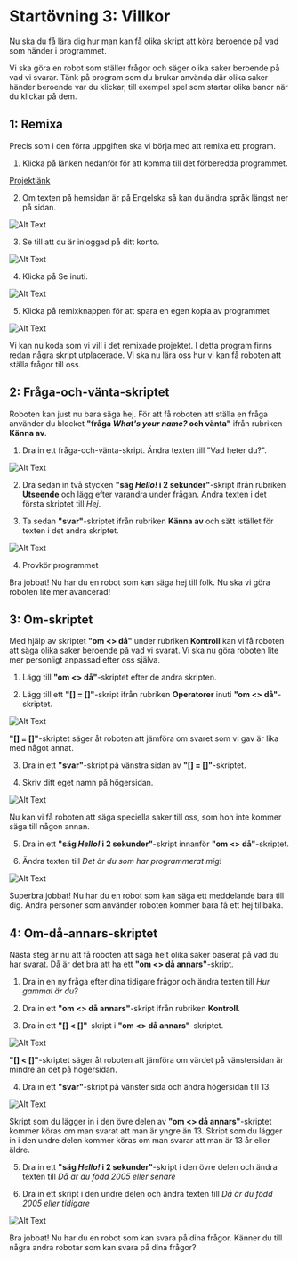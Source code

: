 # Startövning 3: Villkor

Nu ska du få lära dig hur man kan få olika skript att köra beroende på vad som händer i programmet.

Vi ska göra en robot som ställer frågor och säger olika saker beroende på vad vi svarar. Tänk på program som du brukar använda där olika saker händer beroende var du klickar, till exempel spel som startar olika banor när du klickar på dem.

## 1: Remixa

Precis som i den förra uppgiften ska vi börja med att remixa ett program.

1. Klicka på länken nedanför för att komma till det förberedda programmet.

[Projektlänk](https://scratch.mit.edu/projects/210050672/)

2. Om texten på hemsidan är på Engelska så kan du ändra språk längst ner på sidan.

![Alt Text](Image_1.png)

3. Se till att du är inloggad på ditt konto.

![Alt Text](Image_2.png)

4. Klicka på Se inuti.

![Alt Text](Image_3.png)

5. Klicka på remixknappen för att spara en egen kopia av programmet

![Alt Text](Remixknapp.png)

Vi kan nu koda som vi vill i det remixade projektet. I detta program finns redan några skript utplacerade. Vi ska nu lära oss hur vi kan få roboten att ställa frågor till oss.

## 2: Fråga-och-vänta-skriptet

Roboten kan just nu bara säga hej. För att få roboten att ställa en fråga använder du blocket **"fråga _What's your name?_ och vänta"** ifrån rubriken **Känna av**.

1. Dra in ett fråga-och-vänta-skript. Ändra texten till "Vad heter du?".

![Alt Text](Skript_1.gif)

2. Dra sedan in två stycken **"säg _Hello!_ i 2 sekunder"**-skript ifrån rubriken **Utseende** och lägg efter varandra under frågan. Ändra texten i det första skriptet till _Hej_.

3. Ta sedan **"svar"**-skriptet ifrån rubriken **Känna av** och sätt istället för texten i det andra skriptet.

![Alt Text](Skript_2.gif)

4. Provkör programmet

Bra jobbat! Nu har du en robot som kan säga hej till folk. Nu ska vi göra roboten lite mer avancerad!

## 3: Om-skriptet

Med hjälp av skriptet **"om <> då"** under rubriken **Kontroll** kan vi få roboten att säga olika saker beroende på vad vi svarat. Vi ska nu göra roboten lite mer personligt anpassad efter oss själva.

1. Lägg till **"om <> då"**-skriptet efter de andra skripten.

2. Lägg till ett **"[] = []"**-skript ifrån rubriken **Operatorer** inuti **"om <> då"**-skriptet.

![Alt Text](Skript_3.gif)

**"[] = []"**-skriptet säger åt roboten att jämföra om svaret som vi gav är lika med något annat.

3. Dra in ett **"svar"**-skript på vänstra sidan av **"[] = []"**-skriptet.

4. Skriv ditt eget namn på högersidan.

![Alt Text](Skript_4.gif)

Nu kan vi få roboten att säga speciella saker till oss, som hon inte kommer säga till någon annan.

5. Dra in ett **"säg _Hello!_ i 2 sekunder"**-skript innanför **"om <> då"**-skriptet.

6. Ändra texten till _Det är du som har programmerat mig!_

![Alt Text](Image_5.png)

Superbra jobbat! Nu har du en robot som kan säga ett meddelande bara till dig. Andra personer som använder roboten kommer bara få ett hej tillbaka.

## 4: Om-då-annars-skriptet

Nästa steg är nu att få roboten att säga helt olika saker baserat på vad du har svarat. Då är det bra att ha ett **"om <> då annars"**-skript.

1. Dra in en ny fråga efter dina tidigare frågor och ändra texten till _Hur gammal är du?_

2. Dra in ett **"om <> då annars"**-skript ifrån rubriken **Kontroll**.

3. Dra in ett **"[] < []"**-skript i **"om <> då annars"**-skriptet.

![Alt Text](Skript_5.gif)

**"[] < []"**-skriptet säger åt roboten att jämföra om värdet på vänstersidan är mindre än det på högersidan.

4. Dra in ett **"svar"**-skript på vänster sida och ändra högersidan till 13.

![Alt Text](Skript_6.gif)

Skript som du lägger in i den övre delen av **"om <> då annars"**-skriptet kommer köras om man svarat att man är yngre än 13. Skript som du lägger in i den undre delen kommer köras om man svarar att man är 13 år eller äldre.

5. Dra in ett **"säg _Hello!_ i 2 sekunder"**-skript i den övre delen och ändra texten till _Då är du född 2005 eller senare_

6. Dra in ett skript i den undre delen och ändra texten till _Då är du född 2005 eller tidigare_

![Alt Text](Image_6.png)

Bra jobbat! Nu har du en robot som kan svara på dina frågor. Känner du till några andra robotar som kan svara på dina frågor?